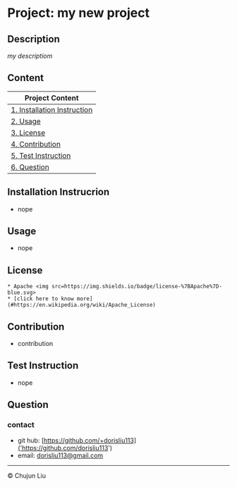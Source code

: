 # Project: my new project

  ## Description
  *my descriptiom*
  
  ## Content
  | Project Content  | 
  | ---------------- |
  | [1. Installation Instruction](#Installation-Instrucrion) | 
  | [2. Usage](#Usage)                           | 
  | [3. License](#License)                       | 
  | [4. Contribution](#Contribution)             | 
  | [5. Test Instruction](#Test-Instruction)     | 
  | [6. Question](#Question)                     | 
  
  ## Installation Instrucrion
  * nope
  
  ## Usage
  * nope
  
  ## License
  
    * Apache <img src=https://img.shields.io/badge/license-%7BApache%7D-blue.svg>
    * [click here to know more](#https://en.wikipedia.org/wiki/Apache_License)

  ## Contribution
  * contribution
  
  ## Test Instruction
  * nope
  
  ## Question
  ### contact
  * git hub: [https://github.com/+dorisliu113]('https://github.com/dorisliu113')
  * email: dorisliu113@gmail.com
  
  ---
  
  © Chujun Liu
  